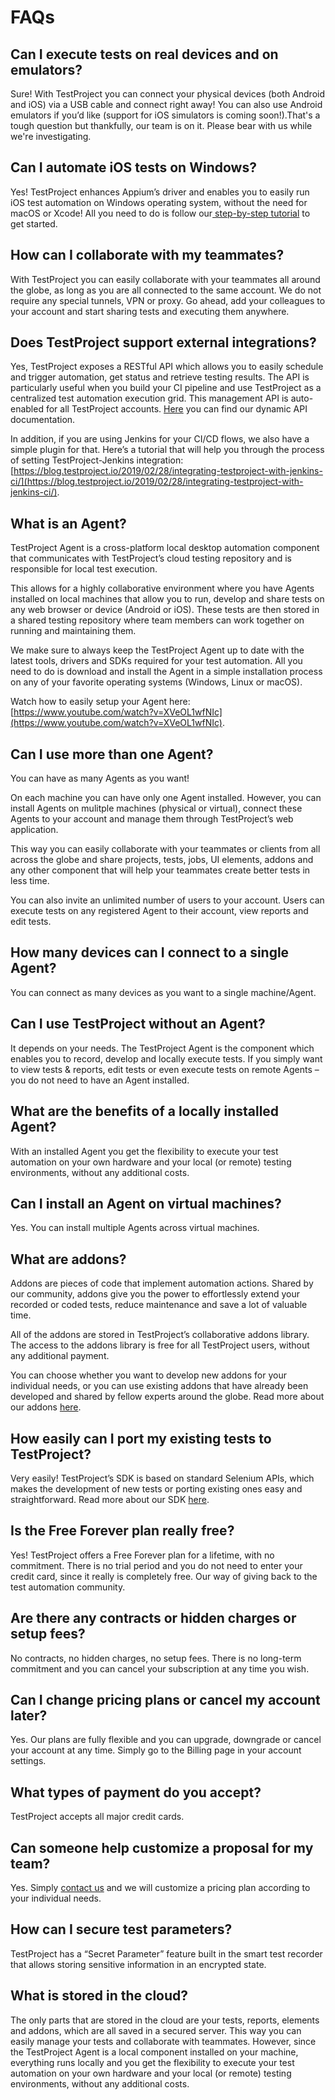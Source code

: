 # FAQs

## Can I execute tests on real devices and on emulators?

Sure! With TestProject you can connect your physical devices \(both Android and iOS\) via a USB cable and connect right away! You can also use Android emulators if you’d like \(support for iOS simulators is coming soon!\).That's a tough question but thankfully, our team is on it. Please bear with us while we're investigating.

## Can I automate iOS tests on Windows?

Yes! TestProject enhances Appium’s driver and enables you to easily run iOS test automation on Windows operating system, without the need for macOS or Xcode! All you need to do is follow our[ step-by-step tutorial](getting-started-with-ios-testing-from-windows.md) to get started.

## How can I collaborate with my teammates?

With TestProject you can easily collaborate with your teammates all around the globe, as long as you are all connected to the same account. We do not require any special tunnels, VPN or proxy. Go ahead, add your colleagues to your account and start sharing tests and executing them anywhere.

## Does TestProject support external integrations?

Yes, TestProject exposes a RESTful API which allows you to easily schedule and trigger automation, get status and retrieve testing results. The API is particularly useful when you build your CI pipeline and use TestProject as a centralized test automation execution grid. This management API is auto-enabled for all TestProject accounts. [Here](https://docs.testproject.io/api/v2/) you can find our dynamic API documentation.

In addition, if you are using Jenkins for your CI/CD flows, we also have a simple plugin for that. Here’s a tutorial that will help you through the process of setting TestProject-Jenkins integration: [https://blog.testproject.io/2019/02/28/integrating-testproject-with-jenkins-ci/](https://blog.testproject.io/2019/02/28/integrating-testproject-with-jenkins-ci/).

## What is an Agent?

TestProject Agent is a cross-platform local desktop automation component that communicates with TestProject’s cloud testing repository and is responsible for local test execution.

This allows for a highly collaborative environment where you have Agents installed on local machines that allow you to run, develop and share tests on any web browser or device \(Android or iOS\). These tests are then stored in a shared testing repository where team members can work together on running and maintaining them.

We make sure to always keep the TestProject Agent up to date with the latest tools, drivers and SDKs required for your test automation. All you need to do is download and install the Agent in a simple installation process on any of your favorite operating systems \(Windows, Linux or macOS\).

Watch how to easily setup your Agent here: [https://www.youtube.com/watch?v=XVeOL1wfNIc](https://www.youtube.com/watch?v=XVeOL1wfNIc).

## Can I use more than one Agent?

You can have as many Agents as you want!

On each machine you can have only one Agent installed. However, you can install Agents on mulitple machines \(physical or virtual\), connect these Agents to your account and manage them through TestProject’s web application.

This way you can easily collaborate with your teammates or clients from all across the globe and share projects, tests, jobs, UI elements, addons and any other component that will help your teammates create better tests in less time.

You can also invite an unlimited number of users to your account. Users can execute tests on any registered Agent to their account, view reports and edit tests.

## How many devices can I connect to a single Agent?

You can connect as many devices as you want to a single machine/Agent.

## Can I use TestProject without an Agent?

It depends on your needs. The TestProject Agent is the component which enables you to record, develop and locally execute tests. If you simply want to view tests & reports, edit tests or even execute tests on remote Agents – you do not need to have an Agent installed.

## What are the benefits of a locally installed Agent?

With an installed Agent you get the flexibility to execute your test automation on your own hardware and your local \(or remote\) testing environments, without any additional costs.

## Can I install an Agent on virtual machines?

Yes. You can install multiple Agents across virtual machines.

## What are addons?

Addons are pieces of code that implement automation actions. Shared by our community, addons give you the power to effortlessly extend your recorded or coded tests, reduce maintenance and save a lot of valuable time.

All of the addons are stored in TestProject’s collaborative addons library. The access to the addons library is free for all TestProject users, without any additional payment.

You can choose whether you want to develop new addons for your individual needs, or you can use existing addons that have already been developed and shared by fellow experts around the globe. Read more about our addons [here](https://testproject.io/addons).

## How easily can I port my existing tests to TestProject?

Very easily! TestProject’s SDK is based on standard Selenium APIs, which makes the development of new tests or porting existing ones easy and straightforward. Read more about our SDK [here](https://testproject.io/powerful-sdk/).

## Is the Free Forever plan really free?

Yes! TestProject offers a Free Forever plan for a lifetime, with no commitment. There is no trial period and you do not need to enter your credit card, since it really is completely free. Our way of giving back to the test automation community.

## Are there any contracts or hidden charges or setup fees?

No contracts, no hidden charges, no setup fees. There is no long-term commitment and you can cancel your subscription at any time you wish.

## Can I change pricing plans or cancel my account later?

Yes. Our plans are fully flexible and you can upgrade, downgrade or cancel your account at any time. Simply go to the Billing page in your account settings.

## What types of payment do you accept?

TestProject accepts all major credit cards.

## Can someone help customize a proposal for my team?

Yes. Simply [contact us](https://testproject.io/contact-us/) and we will customize a pricing plan according to your individual needs.

## How can I secure test parameters?

TestProject has a “Secret Parameter” feature built in the smart test recorder that allows storing sensitive information in an encrypted state.

## What is stored in the cloud?

The only parts that are stored in the cloud are your tests, reports, elements and addons, which are all saved in a secured server. This way you can easily manage your tests and collaborate with teammates. However, since the TestProject Agent is a local component installed on your machine, everything runs locally and you get the flexibility to execute your test automation on your own hardware and your local \(or remote\) testing environments, without any additional costs.

